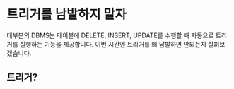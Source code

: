 # 트리거를 남발하지 말자

대부분의 DBMS는 테이블에 DELETE, INSERT, UPDATE를 수행할 때 자동으로 트리거를 실행하는 기능을 제공합니다. 이번 시간엔 트리거를 왜 남발하면 안되는지 살펴보겠습니다.



## 트리거?

